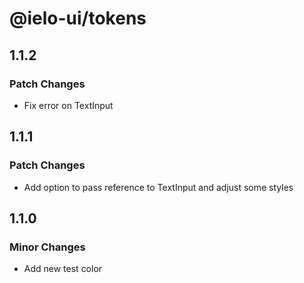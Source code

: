 # @ielo-ui/tokens

## 1.1.2

### Patch Changes

- Fix error on TextInput

## 1.1.1

### Patch Changes

- Add option to pass reference to TextInput and adjust some styles

## 1.1.0

### Minor Changes

- Add new test color

